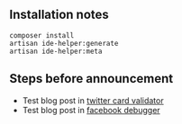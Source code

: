 ## Installation notes

```
composer install
artisan ide-helper:generate
artisan ide-helper:meta
```

## Steps before announcement

* Test blog post in [twitter card validator](https://cards-dev.twitter.com/validator)
* Test blog post in [facebook debugger](https://developers.facebook.com/tools/debug/sharing/)
